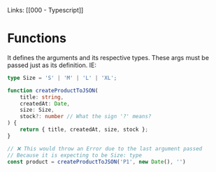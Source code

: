 Links: [[000 - Typescript]]

# Functions

It defines the arguments and its respective types. These args must be passed just as its definition. IE:

```Typescript
type Size = 'S' | 'M' | 'L' | 'XL';

function createProductToJSON(
    title: string,
    createdAt: Date,
    size: Size,
    stock?: number // What the sign '?' means?
) {
    return { title, createdAt, size, stock };
}

// ❌ This would throw an Error due to the last argument passed
// Because it is expecting to be Size: type
const product = createProductToJSON('P1', new Date(), '')
```
